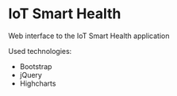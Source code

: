 # IoT Smart Health
Web interface to the IoT Smart Health application 

Used technologies:
 - Bootstrap
 - jQuery
 - Highcharts
 
